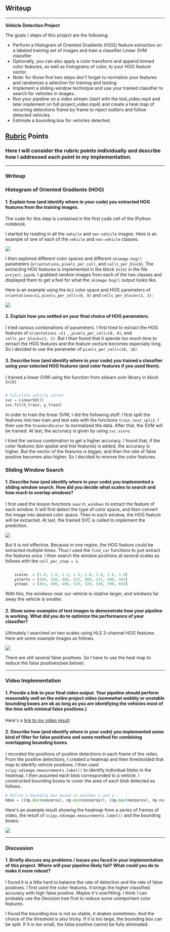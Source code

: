 ## Writeup 
---

**Vehicle Detection Project**

The goals / steps of this project are the following:

* Perform a Histogram of Oriented Gradients (HOG) feature extraction on a labeled training set of images and train a classifier Linear SVM classifier
* Optionally, you can also apply a color transform and append binned color features, as well as histograms of color, to your HOG feature vector. 
* Note: for those first two steps don't forget to normalize your features and randomize a selection for training and testing.
* Implement a sliding-window technique and use your trained classifier to search for vehicles in images.
* Run your pipeline on a video stream (start with the test_video.mp4 and later implement on full project_video.mp4) and create a heat map of recurring detections frame by frame to reject outliers and follow detected vehicles.
* Estimate a bounding box for vehicles detected.


## [Rubric](https://review.udacity.com/#!/rubrics/513/view) Points
### Here I will consider the rubric points individually and describe how I addressed each point in my implementation.  

---
### Writeup 

### Histogram of Oriented Gradients (HOG)

#### 1. Explain how (and identify where in your code) you extracted HOG features from the training images.

The code for this step is contained in the first code cell of the IPython notebook.  

I started by reading in all the `vehicle` and `non-vehicle` images.  Here is an example of one of each of the `vehicle` and `non-vehicle` classes:

![](writeup_images/cars.png)

I then explored different color spaces and different `skimage.hog()` parameters (`orientations`, `pixels_per_cell`, and `cells_per_block`). The extracting HOG features is implemented in the block `In[6]` in the file `project.ipynb`. I grabbed random images from each of the two classes and displayed them to get a feel for what the `skimage.hog()` output looks like.

Here is an example using the `HLS` color space and HOG parameters of `orientations=11`, `pixels_per_cell=(8, 8)` and `cells_per_block=(2, 2)`:

![](writeup_images/Hogs.png)



#### 2. Explain how you settled on your final choice of HOG parameters.

I tried various combinations of parameters. I first tried to extract the HOG features of `orientations =11 `, ,`pixels_per_cell=(8, 8)`, and `cells_per_block=(2, 2)`. But I than found that it spends too much time to extract the HOG features and the feature vecture becomes especially long. So I decided to use the parameter of `pixels_per_cell=(16, 16)`.

#### 3. Describe how (and identify where in your code) you trained a classifier using your selected HOG features (and color features if you used them).

I trained a linear SVM using the function from sklearn.svm library in block `In[8]`

```python

# Calculate vehicle center
svc = LinearSVC()
svc.fit(X_train, y_train)

```
In order to train the linear SVM, I did the following stuff.
I first split the features into two train and test sets with the functions `train_test_split`.  I then use the `StandardScaler` to normalized the data. After that, the SVM will be trained. At last, the accuracy is given by using `svc.score`.

I tried the various combination to get a higher accuracy. I found that, if the color features (bin spatial and hist features) is added, the accuracy is higher. But the vector of the features is bigger, and then the rate of false positive becomes also higher. So I decided to remove the color features.
  
### Sliding Window Search

#### 1. Describe how (and identify where in your code) you implemented a sliding window search.  How did you decide what scales to search and how much to overlap windows?

I first used the lesson functions `search_windows` to extract the feature of each window. It will first detect the type of color space, and then convert the image into desired color space. Then in each window, the HOG feature will be extracted. At last, the trained SVC is called to implement the prediction.

![](writeup_images/sliding_windows.png)

But It is not effective. Because in one region, the HOG feature could be extracted multiple times. Thus I used the `find_car` functions to just extract the features once. I then search the window positions at several scales as follows with the `cell_per_step = 1`.

``` python

    scales  = [1.0, 1.0, 1.5, 1.5, 2.0, 2.0, 3.0, 3.0]
    ystarts = [400, 416, 400, 432, 400, 432, 400, 464]
    ystops  = [464, 480, 496, 528, 528, 560, 596, 660] 

```
With this, the windwos near our vehicle is relative larger, and windwos far away the vehicle is smaller.   

#### 2. Show some examples of test images to demonstrate how your pipeline is working.  What did you do to optimize the performance of your classifier?

Ultimately I searched on two scales using HLS 3-channel HOG features. Here are some example images as follows.

![](writeup_images/find_cars.png)

There are still several false positives. So I have to use the heat map to reduce the false positives(see below).

---

### Video Implementation

#### 1. Provide a link to your final video output.  Your pipeline should perform reasonably well on the entire project video (somewhat wobbly or unstable bounding boxes are ok as long as you are identifying the vehicles most of the time with minimal false positives.)
Here's a [link to my video result](output_images/project_video_output.mp4)


#### 2. Describe how (and identify where in your code) you implemented some kind of filter for false positives and some method for combining overlapping bounding boxes.

I recorded the positions of positive detections in each frame of the video.  From the positive detections, I created a heatmap and then thresholded that map to identify vehicle positions.  I then used `scipy.ndimage.measurements.label()` to identify individual blobs in the heatmap.  I then assumed each blob corresponded to a vehicle.  I constructed bounding boxes to cover the area of each blob detected as follows.

``` Python
# Define a bounding box based on min/max x and y
bbox = ((np.min(nonzerox), np.min(nonzeroy)), (np.max(nonzerox), np.max(nonzeroy)))

```

Here's an example result showing the heatmap from a series of frames of video, the result of `scipy.ndimage.measurements.label()` and the bounding boxes:

![](writeup_images/heat.png)

---

### Discussion

#### 1. Briefly discuss any problems / issues you faced in your implementation of this project.  Where will your pipeline likely fail?  What could you do to make it more robust?

I found it is a little hard to balance the rate of detection and the rate of false positives. I first used the color features. It brings the higher classified accuracy with high false positive. Maybe it's overfitting. I think I can probably use the Decision tree first to reduce some unimportant color features.

I found the bounding box is not so stable, it shakes sometimes. And the choice of the threshold is also tricky. If it is too large, the bounding box can be split. If it is too small, the false positive cannot be fully eliminated.
